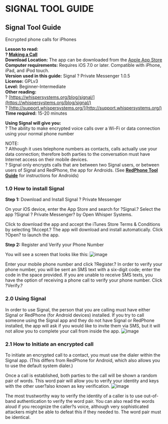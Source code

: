 [Title]: # (Signal)
[Difficulty]: # ()
[Order]: # (17)

# SIGNAL TOOL GUIDE

## Signal Tool Guide   
Encrypted phone calls for iPhones 

**Lesson to read:   
? [Making a Call](umbrella://lesson/making-a-call)**  
**Download Location:** The app can be downloaded from the [Apple App Store](https://itunes.apple.com/us/app/signal-private-messenger/id874139669?mt=8)  
**Computer requirements:** Requires iOS 7.0 or later. Compatible with iPhone, iPad, and iPod touch.  
**Version used in this guide:** Signal ? Private Messenger 1.0.5  
**License:** GPLv3  
**Level:** Beginner-Intermediate  
**Other reading:**  
? [https://whispersystems.org/blog/signal/](https://whispersystems.org/blog/signal/)  
? [http://support.whispersystems.org/](http://support.whispersystems.org/)  
**Time required:** 15-20 minutes

**Using Signal will give you:**  
? The ability to make encrypted voice calls over a Wi-Fi or data connection using your normal phone number

NOTE:   
? Although it uses telephone numbers as contacts, calls actually use your data connection; therefore both parties to the conversation must have Internet access on their mobile devices.  
? Signal only encrypts calls that are between two Signal users, or between users of Signal and RedPhone, the app for Androids. (See **[RedPhone Tool Guide](umbrella://lesson/redphone)** for instructions for Androids)

### 1.0 How to install Signal 

**Step 1:** Download and Install Signal ? Private Messenger

On your iOS device, enter the App Store and search for ?Signal.? Select the app ?Signal ? Private Messenger? by Open Whisper Systems.

Click to download the app and accept the iTunes Store Terms & Conditions by selecting ?Accept.? The app will download and install automatically. Click ?Open? to launch the app.

**Step 2:** Register and Verify your Phone Number

You will see a screen that looks like this:
![image](tool_signal1.png)

Enter your mobile phone number and click ?Register.? In order to verify your phone number, you will be sent an SMS text with a six-digit code; enter the code in the space provided. If you are unable to receive SMS texts, you have the option of receiving a phone call to verify your phone number. Click ?Verify.?

### 2.0 Using Signal

In order to use Signal, the person that you are calling must have either Signal or RedPhone (for Android devices) installed. If you try to call someone using the Signal app and they do not have Signal or RedPhone installed, the app will ask if you would like to invite them via SMS, but it will not allow you to complete your call from inside the app.
![image](tool_signal2.png)

### 2.1 How to Initiate an encrypted call

To initiate an encrypted call to a contact, you must use the dialer within the Signal app. (This differs from RedPhone for Android, which also allows you to use the default system dialer.)

Once a call is established, both parties to the call will be shown a random pair of words. This word pair will allow you to verify your identity and keys with the other user?also known as key verification.
![image](tool_signal3.png)

The most trustworthy way to verify the identity of a caller is to use out-of-band authentication to verify the word pair. You can also read the words aloud if you recognize the caller?s voice, although very sophisticated attackers might be able to defeat this if they needed to. The word pair must be identical.